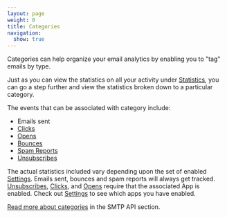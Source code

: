 ```yaml
---
layout: page
weight: 0
title: Categories
navigation:
  show: true
---
```


Categories can help organize your email analytics by enabling you to "tag" emails by type.

Just as you can view the statistics on all your activity under [Statistics]({{root_url}}/User_Guide/Delivery_Metrics/index.html), you can go a step further and view the statistics broken down to a particular category.

The events that can be associated with category include:

* Emails sent
* [Clicks]({{root_url}}/Glossary/clicks.html)
* [Opens]({{root_url}}/Glossary/opens.html)
* [Bounces]({{root_url}}/Glossary/bounces.html)
* [Spam Reports]({{root_url}}/Glossary/spam_reports.html)
* [Unsubscribes]({{root_url}}/User_Guide/Settings/tracking.html)

The actual statistics included vary depending upon the set of enabled [Settings]({{root_url}}/User_Guide/Settings/index.html). Emails sent, bounces and spam reports will always get tracked. [Unsubscribes]({{root_url}}/User_Guide/Settings/tracking.html), [Clicks]({{root_url}}/User_Guide/Settings/tracking.html), and [Opens]({{root_url}}/User_Guide/Settings/tracking.html) require that the associated App is enabled. Check out [Settings](https://app.sendgrid.com/settings) to see which apps you have enabled.

[Read more about categories]({{root_url}}/API_Reference/SMTP_API/categories.html) in the SMTP API section.
